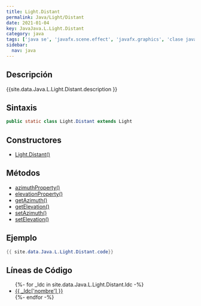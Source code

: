 ```yaml
---
title: Light.Distant
permalink: Java/Light/Distant
date: 2021-01-04
key: JavaJava.L.Light.Distant
category: java
tags: ['java se', 'javafx.scene.effect', 'javafx.graphics', 'clase java', 'JavaFX 2.0']
sidebar: 
  nav: java
---
```


## Descripción
{{site.data.Java.L.Light.Distant.description }}

## Sintaxis
~~~java
public static class Light.Distant extends Light
~~~

## Constructores
* [Light.Distant()](/Java/Light/Distant/Light/Distant/)

## Métodos
* [azimuthProperty()](/Java/Light/Distant/azimuthProperty)
* [elevationProperty()](/Java/Light/Distant/elevationProperty)
* [getAzimuth()](/Java/Light/Distant/getAzimuth)
* [getElevation()](/Java/Light/Distant/getElevation)
* [setAzimuth()](/Java/Light/Distant/setAzimuth)
* [setElevation()](/Java/Light/Distant/setElevation)

## Ejemplo
~~~java
{{ site.data.Java.L.Light.Distant.code}}
~~~

## Líneas de Código
<ul>
{%- for _ldc in site.data.Java.L.Light.Distant.ldc -%}
   <li>
       <a href="{{_ldc['url'] }}">{{ _ldc['nombre'] }}</a>
   </li>
{%- endfor -%}
</ul>
